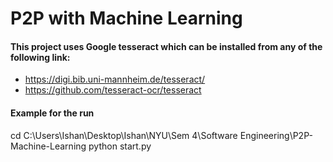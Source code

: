 # P2P with Machine Learning
 
#### This project uses Google tesseract which can be installed from any of the following link:
- https://digi.bib.uni-mannheim.de/tesseract/
- https://github.com/tesseract-ocr/tesseract

#### Example for the run

cd C:\Users\Ishan\Desktop\Ishan\NYU\Sem 4\Software Engineering\P2P-Machine-Learning
python start.py
